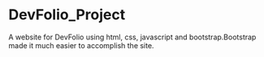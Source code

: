 # DevFolio_Project
A website for DevFolio using html, css, javascript and bootstrap.Bootstrap made it much easier to accomplish the site.
